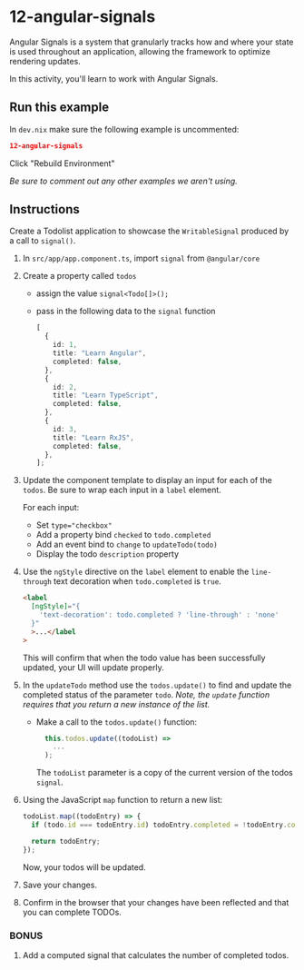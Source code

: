 # 12-angular-signals

Angular Signals is a system that granularly tracks how and where your state is used throughout an application, allowing the framework to optimize rendering updates.

In this activity, you'll learn to work with Angular Signals.

## Run this example

In `dev.nix` make sure the following example is uncommented:

```json
12-angular-signals
```

Click "Rebuild Environment"

_Be sure to comment out any other examples we aren't using._

## Instructions

Create a Todolist application to showcase the `WritableSignal` produced by a call to `signal()`.

1. In `src/app/app.component.ts`, import `signal` from `@angular/core`
1. Create a property called `todos`

   - assign the value `signal<Todo[]>();`
   - pass in the following data to the `signal` function

     ```typescript
     [
       {
         id: 1,
         title: "Learn Angular",
         completed: false,
       },
       {
         id: 2,
         title: "Learn TypeScript",
         completed: false,
       },
       {
         id: 3,
         title: "Learn RxJS",
         completed: false,
       },
     ];
     ```

1. Update the component template to display an input for each of the `todos`. Be sure to wrap each input in a `label` element.

   For each input:

   - Set `type="checkbox"`
   - Add a property bind `checked` to `todo.completed`
   - Add an event bind to `change` to `updateTodo(todo)`
   - Display the todo `description` property

1. Use the `ngStyle` directive on the `label` element to enable the `line-through` text decoration when `todo.completed` is `true`.

   ```html
   <label
     [ngStyle]="{
       'text-decoration': todo.completed ? 'line-through' : 'none'
     }"
     >...</label
   >
   ```

   This will confirm that when the todo value has been successfully updated, your UI will update properly.

1. In the `updateTodo` method use the `todos.update()` to find and update the completed status of the parameter `todo`.
   _Note, the `update` function requires that you return a new instance of the list._

   - Make a call to the `todos.update()` function:

     ```typescript
       this.todos.update((todoList) =>
         ...
       );
     ```

     The `todoList` parameter is a copy of the current version of the todos `signal`.

1. Using the JavaScript `map` function to return a new list:

   ```typescript
   todoList.map((todoEntry) => {
     if (todo.id === todoEntry.id) todoEntry.completed = !todoEntry.completed;

     return todoEntry;
   });
   ```

   Now, your todos will be updated.

1. Save your changes.

1. Confirm in the browser that your changes have been reflected and that you can complete TODOs.

### BONUS

1. Add a computed signal that calculates the number of completed todos.
